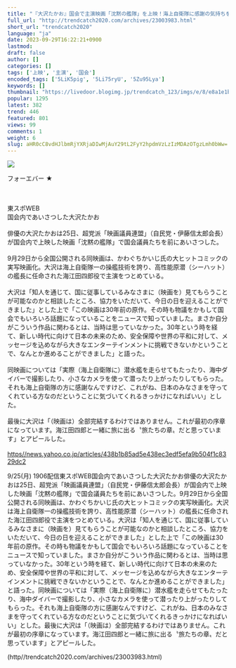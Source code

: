 ```yaml
---
title: "『大沢たかお』国会で主演映画「沈黙の艦隊」を上映！海上自衛隊に感謝の気持ちを綴る "
full_url: "http://trendcatch2020.com/archives/23003983.html"
short_url: "trendcatch2020"
language: "ja"
date: 2023-09-29T16:22:21+0900
lastmod: 
draft: false
author: []
categories: []
tags: ['上映', '主演', '国会']
encoded_tags: ['5LiK5pig', '5Li75ryU', '5Zu95Lya']
keywords: []
thumbnail: "https://livedoor.blogimg.jp/trendcatch_123/imgs/e/8/e8a1e1b4.jpg"
popular: 1295
latest: 382
trend: 446
featured: 801
views: 99
comments: 1
weight: 6
slug: aHR0cC8vdHJlbmRjYXRjaDIwMjAuY29tL2FyY2hpdmVzLzIzMDAzOTgzLmh0bWw=
---
```


![](https://livedoor.blogimg.jp/trendcatch_123/imgs/e/8/e8a1e1b4.jpg)

<div><p>フォーエバー ★ </p><br> <br> 東スポWEB <br> 国会内であいさつした大沢たかお <br> <br> 俳優の大沢たかおは25日、超党派「映画議員連盟」（自民党・伊藤信太郎会長）が国会内で上映した映画「沈黙の艦隊」で国会議員たちを前にあいさつした。 <br> <br> 9月29日から全国公開される同映画は、かわぐちかいじ氏の大ヒットコミックの実写映画化。大沢は海上自衛隊一の操艦技術を誇り、高性能原潜（シーハット）の艦長に任命された海江田四郎役で主演をつとめている。 <br> <br> 大沢は「知人を通じて、国に従事しているみなさまに（映画を）見てもらうことが可能なのかと相談したところ、協力をいただいて、今日の日を迎えることができました」とした上で「この映画は30年前の原作。その時も物議をかもして国会でもいろいろ話題になっていることをニュースで知っていました。まさか自分がこういう作品に関わるとは、当時は思っていなかった。30年という時を経て、新しい時代に向けて日本の未来のため、安全保障や世界の平和に対して、メッセージを込めながら大きなエンターテインメントに挑戦できないかということで、なんとか進めることができました」と語った。 <br> <br> 同映画については「実際（海上自衛隊に）潜水艦を走らせてもたったり、海中ダイバーで撮影したり、小さなカメラを使って潜ったり上がったりしてもらった。それも海上自衛隊の方に感謝なんですけど、これがね、日本のみなさまを守ってくれている方なのだということに気づいてくれるきっかけになればいい」とした。 <br> <br> 最後に大沢は「（映画は）全部完結するわけではありません。これが最初の序章になっています。海江田四郎と一緒に旅に出る〝旅たちの章〟だと思っています」とアピールした。 <br> <br> <a target='_blank' href='https//news.yahoo.co.jp/articles/438b1b85ad5e438ec3edf5efa9b504f1c8329dc2'>https//news.yahoo.co.jp/articles/438b1b85ad5e438ec3edf5efa9b504f1c8329dc2</a> <p>9/25(月) 1906配信東スポWEB国会内であいさつした大沢たかお俳優の大沢たかおは25日、超党派「映画議員連盟」（自民党・伊藤信太郎会長）が国会内で上映した映画「沈黙の艦隊」で国会議員たちを前にあいさつした。9月29日から全国公開される同映画は、かわぐちかいじ氏の大ヒットコミックの実写映画化。大沢は海上自衛隊一の操艦技術を誇り、高性能原潜（シーハット）の艦長に任命された海江田四郎役で主演をつとめている。大沢は「知人を通じて、国に従事しているみなさまに（映画を）見てもらうことが可能なのかと相談したところ、協力をいただいて、今日の日を迎えることができました」とした上で「この映画は30年前の原作。その時も物議をかもして国会でもいろいろ話題になっていることをニュースで知っていました。まさか自分がこういう作品に関わるとは、当時は思っていなかった。30年という時を経て、新しい時代に向けて日本の未来のため、安全保障や世界の平和に対して、メッセージを込めながら大きなエンターテインメントに挑戦できないかということで、なんとか進めることができました」と語った。同映画については「実際（海上自衛隊に）潜水艦を走らせてもたったり、海中ダイバーで撮影したり、小さなカメラを使って潜ったり上がったりしてもらった。それも海上自衛隊の方に感謝なんですけど、これがね、日本のみなさまを守ってくれている方なのだということに気づいてくれるきっかけになればいい」とした。最後に大沢は「（映画は）全部完結するわけではありません。これが最初の序章になっています。海江田四郎と一緒に旅に出る〝旅たちの章〟だと思っています」とアピールした。</p></div>

(http//trendcatch2020.com/archives/23003983.html)
